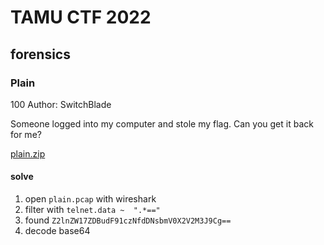 # TAMU CTF 2022

## forensics

### Plain

100
Author: SwitchBlade

Someone logged into my computer and stole my flag. Can you get it back for me?

[plain.zip](./plain.zip)

#### solve

1. open `plain.pcap` with wireshark
1. filter with `telnet.data ~  ".*=="`
1. found `Z2lnZW17ZDBudF91czNfdDNsbmV0X2V2M3J9Cg==`
1. decode base64

